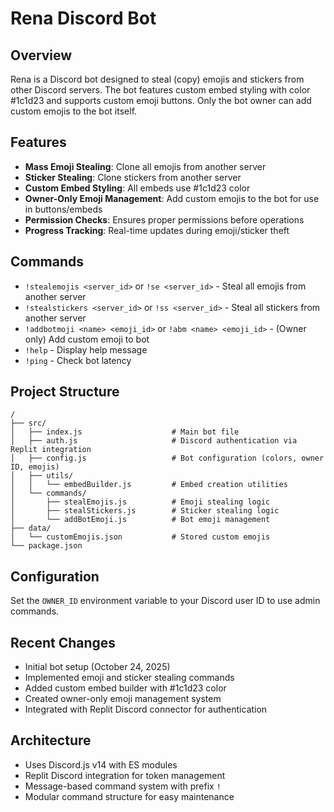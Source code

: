 # Rena Discord Bot

## Overview
Rena is a Discord bot designed to steal (copy) emojis and stickers from other Discord servers. The bot features custom embed styling with color #1c1d23 and supports custom emoji buttons. Only the bot owner can add custom emojis to the bot itself.

## Features
- **Mass Emoji Stealing**: Clone all emojis from another server
- **Sticker Stealing**: Clone stickers from another server
- **Custom Embed Styling**: All embeds use #1c1d23 color
- **Owner-Only Emoji Management**: Add custom emojis to the bot for use in buttons/embeds
- **Permission Checks**: Ensures proper permissions before operations
- **Progress Tracking**: Real-time updates during emoji/sticker theft

## Commands
- `!stealemojis <server_id>` or `!se <server_id>` - Steal all emojis from another server
- `!stealstickers <server_id>` or `!ss <server_id>` - Steal all stickers from another server
- `!addbotmoji <name> <emoji_id>` or `!abm <name> <emoji_id>` - (Owner only) Add custom emoji to bot
- `!help` - Display help message
- `!ping` - Check bot latency

## Project Structure
```
/
├── src/
│   ├── index.js                    # Main bot file
│   ├── auth.js                     # Discord authentication via Replit integration
│   ├── config.js                   # Bot configuration (colors, owner ID, emojis)
│   ├── utils/
│   │   └── embedBuilder.js         # Embed creation utilities
│   └── commands/
│       ├── stealEmojis.js          # Emoji stealing logic
│       ├── stealStickers.js        # Sticker stealing logic
│       └── addBotEmoji.js          # Bot emoji management
├── data/
│   └── customEmojis.json           # Stored custom emojis
└── package.json
```

## Configuration
Set the `OWNER_ID` environment variable to your Discord user ID to use admin commands.

## Recent Changes
- Initial bot setup (October 24, 2025)
- Implemented emoji and sticker stealing commands
- Added custom embed builder with #1c1d23 color
- Created owner-only emoji management system
- Integrated with Replit Discord connector for authentication

## Architecture
- Uses Discord.js v14 with ES modules
- Replit Discord integration for token management
- Message-based command system with prefix `!`
- Modular command structure for easy maintenance

